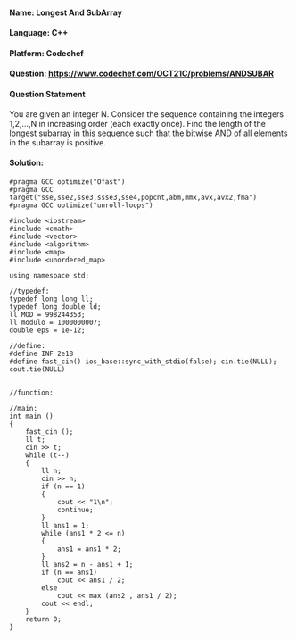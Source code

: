 #### Name: Longest And SubArray
#### Language: C++
#### Platform: Codechef
#### Question: https://www.codechef.com/OCT21C/problems/ANDSUBAR
#### Question Statement
You are given an integer N. Consider the sequence containing the integers 1,2,…,N in increasing order (each exactly once). Find the length of the longest subarray in this sequence such that the bitwise AND of all elements in the subarray is positive.

#### Solution:
```
#pragma GCC optimize("Ofast")
#pragma GCC target("sse,sse2,sse3,ssse3,sse4,popcnt,abm,mmx,avx,avx2,fma")
#pragma GCC optimize("unroll-loops")

#include <iostream>
#include <cmath>
#include <vector>
#include <algorithm>
#include <map>
#include <unordered_map>

using namespace std;

//typedef: 
typedef long long ll;
typedef long double ld;
ll MOD = 998244353;
ll modulo = 1000000007;
double eps = 1e-12;

//define:
#define INF 2e18
#define fast_cin() ios_base::sync_with_stdio(false); cin.tie(NULL); cout.tie(NULL)


//function:

//main:
int main ()
{
    fast_cin ();
    ll t;
    cin >> t;
    while (t--)
    {
        ll n;
        cin >> n;
        if (n == 1)
        {
            cout << "1\n";
            continue;
        }
        ll ans1 = 1;
        while (ans1 * 2 <= n)
        {
            ans1 = ans1 * 2;
        }
        ll ans2 = n - ans1 + 1;
        if (n == ans1)
            cout << ans1 / 2;
        else
            cout << max (ans2 , ans1 / 2);
        cout << endl;
    }
    return 0;
}
```
